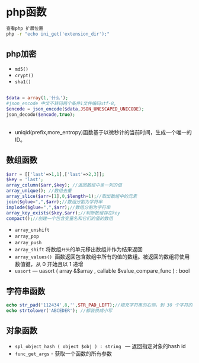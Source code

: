 # php函数
```bash
查看php 扩展位置
php -r "echo ini_get('extension_dir');"
```


## php加密
- `md5()`
- `crypt()`
- `sha1()`

##
```php
$data = array(1,'什么');
#json_encode 中文不转码两个条件1文件编码utf-8,
$encode = json_encode($data,JSON_UNESCAPED_UNICODE);
json_decodo($encode,true);

```

## 
- uniqid(prefix,more_entropy)函数基于以微秒计的当前时间，生成一个唯一的ID。

## 数组函数
```php
$arr = [['last'=>1,1],['last'=>2,3]];
$key = 'last';
array_column($arr,$key); //返回数组中单一列的值
array_unique(); //数组去重
array_slice($arr=[1],0,$length=1);//取出数组中的元素
join($glue=",",$arr);//数组分割为字符串
implode($glue=",",$arr);//数组分割为字符串
array_key_exists($key,$arr);//判断数组存在key
compact();//创建一个包含变量名和它们的值的数组
```

- `array_unshift`
- `array_pop`
- `array_push`
- `array_shift`   将数组`开头`的单元移出数组并作为结果返回
- `array_values() `函数返回包含数组中所有的值的数组。被返回的数组将使用数值键，从 0 开始且以 1 递增
- `uasort` — uasort ( array &$array , callable $value_compare_func ) : bool  

## 字符串函数
```php
echo str_pad('112434',8,'',STR_PAD_LEFT);//填充字符串的右侧，到 30 个字符的新长度：
echo strtolower('ABCEDER'); //都装换成小写
```

## 对象函数
- `spl_object_hash ( object $obj ) : string ` — 返回指定对象的hash id
- `func_get_args` - 获取一个函数的所有参数

